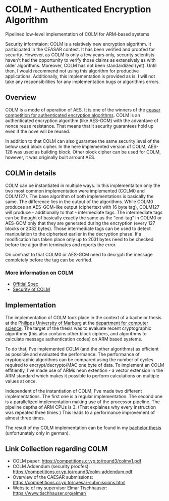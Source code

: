 # COLM - Authenticated Encryption Algorithm
Pipelined low-level implementation of COLM for ARM-based systems

Security informtaion:
COLM is a relatively new encryption algorithm. It participated in the CEASAR contest. It has been verified and proofed for security.
However, as COLM is only a few years only, security scientists haven't had the opportunity to verify those claims as extensively as with older algorithms. Moreover, COLM has not been standardized (yet). Until then, I would recommend not using this algorithm for productive applications.
Additionally, this implementation is provided as is. I will not take any responsibilities for any implementation bugs or algorithms errors.

## Overview
COLM is a mode of operation of AES. It is one of the winners of the [ceasar competition for authenticated encryption algorithms](https://competitions.cr.yp.to/caesar.html).
COLM is an authenticated encryption algorithm (like AES-GCM) with the advantave of nonce reuse resistance. That means that it security guarantees hold up even if the nove will be reused.

In addition to that COLM can also guarantee the same security level of the below used block cipher. In the here implemented version of COLM, AES-128 was used as building block. Other block cipher can be used for COLM, however, it was originally built arrount AES.

## COLM in details
COLM can be instantiated in multiple ways. In this implementaiton only the two most common implementation were implemented (COLM0 and COLM127).
The base algorithm of both implementations is basically the same. The difference lies in the output of the algorithms.
While COLM0 produces an AES-GCM-like output (ciphertext with 16 byte tag), COLM127 will produce - additionally to that - intermediate tags.
The intermediate tags can be thought of basically exactly the same as the "end-tag" in COLM0 or AES-GCM only that they are generated during the encryption (every 127 blocks or 2032 bytes).
Those intermediate tags can be used to detect manipulation to the ciphertext earlier in the decryption phase. If a modification has taken place only up to 2031 bytes need to be checked before the algorithm terminates and reports the error.

On contrast to that COLM0 or AES-GCM need to decrypti the message completely before the tag can be verified.

### More information on COLM
- [Offitial Spec](https://competitions.cr.yp.to/round3/colmv1.pdf)
- [Security of COLM](https://competitions.cr.yp.to/round3/colm-addendum.pdf)


## Implementation
The implementation of COLM took place in the context of a bachelor thesis at the [Philipps University of Marburg](https://uni-marburg.de) at the [department for computer science](https://www.uni-marburg.de/de/fb12). The target of the thesis was to evaluate recent cryptographic algorithms (this also contains other block ciphers, and algorithms to calculate message authentication codes) on ARM based systems.

To do that, I've implemented COLM (and the other algorithms) as efficient as possible and evaluated the performance. The performance of cryptographic algorithms can be compared using the number of cycles required to encrypt/decrypto/MAC one byte of data.
To implement an COLM effitiently, I've made use of ARMs neon extention - a vector extension in the ARM standard which makes it possible to perform calculations on multiple values at once.

Independent of the instantiation of COLM, I've made two different implementations. The first one is a regular implementation. The second one is a parallelized implementation making use of the processor pipeline. The pipeline depths of ARM CPUs is 3. (That explaines why every instruction was repeated three times.) This leads to a performance improvement of almost three times.

The result of my COLM implementation can be found in my [bachelor thesis](Thesis.pdf) (unfortunately only in german).

## Link Collection regarding COLM
- COLM paper: https://competitions.cr.yp.to/round3/colmv1.pdf
- COLM Addendum (security proofes): https://competitions.cr.yp.to/round3/colm-addendum.pdf
- Overview of the CAESAR submissions: https://competitions.cr.yp.to/caesar-submissions.html
- Website of my supervisor Elmar Tischhauser: https://www.tischhauser.org/elmar/ 
